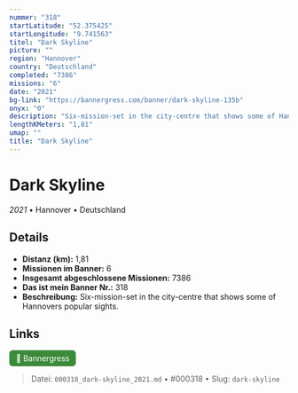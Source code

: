 ```yaml
---
nummer: "318"
startLatitude: "52.375425"
startLongitude: "9.741563"
titel: "Dark Skyline"
picture: ""
region: "Hannover"
country: "Deutschland"
completed: "7386"
missions: "6"
date: "2021"
bg-link: "https://bannergress.com/banner/dark-skyline-135b"
onyx: "0"
description: "Six-mission-set in the city-centre that shows some of Hannovers popular sights."
lengthKMeters: "1,81"
umap: ""
title: "Dark Skyline"
---
```

# Dark Skyline

*2021* • Hannover • Deutschland



## Details
- **Distanz (km):** 1,81
- **Missionen im Banner:** 6
- **Insgesamt abgeschlossene Missionen:** 7386
- **Das ist mein Banner Nr.:** 318
- **Beschreibung:** Six-mission-set in the city-centre that shows some of Hannovers popular sights.


## Links
<div style="margin-top: 0.5em;">
<a href="https://bannergress.com/banner/dark-skyline-135b" target="_blank" style="display:inline-block;margin-right:8px;padding:6px 12px;background-color:#3c8b3c;color:white;text-decoration:none;border-radius:6px;">🔗 Bannergress</a>

</div>


> Datei: `000318_dark-skyline_2021.md` • #000318 • Slug: `dark-skyline`
